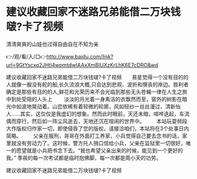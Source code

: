 # 建议收藏回家不迷路兄弟能借二万块钱啵?卡了视频
清清爽爽的山娃也过得自由自在不知为亲

👉/观/看/入/口👉http://www.baidu.com/link?url=9GtYscxq2JHtl4wpmtdwIAAxXmBlUXzKrLhK6E7cDRO&wd

建议收藏回家不迷路兄弟能借二万块钱啵?卡了视频　　易星觉得一个没有目的的人就像一艘没有舵的船,长久流浪大概,只会达到悲观、波折和懊丧的岸边。胜利者确定是那些有目的的人,鲜花和光荣历来不会光临到那些无头苍蝇一律在人生之旅中到处受阻的人头上
　　淡淡的月光着一身素洁的衣飘然而至，窗外的树影在暗光中如波地晃动着。山峦依稀有着轻微的轮廓，风如轻纱一丝丝漫过，清新怡人……其实，这仅仅是我虚幻的想象。然而此时眼前，天还未暗，喧哗迭起，车流偶而穿行，然后如一阵尘风逝去，天地还沉在喧闹的世界中。
　　本站玩耍频段大作版权归作家一切，即使侵吞了您的版权，请接洽咱们，本站将在3个处事日内简略。
　　父亲在服刑，哥哥在外面打工养家，小兵觉得自己要去念书的话，家里就没有劳动力了。这时候，警方托人捎口信给小兵，父亲在监狱里一切很好，唯一的愿望就是小兵把书念下去。“我也希望父亲出来的时候，能见到一个更好的我。”
季莜的每一次考试都是临时抱佛脚，每一次都是周小天的功劳。

建议收藏回家不迷路兄弟能借二万块钱啵?卡了视频
